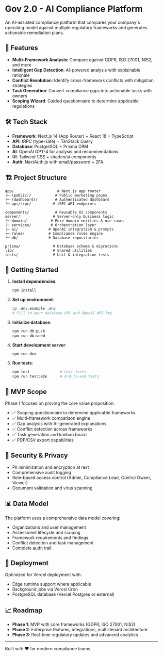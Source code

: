 # Gov 2.0 - AI Compliance Platform

An AI-assisted compliance platform that compares your company's operating model against multiple regulatory frameworks and generates actionable remediation plans.

## 🚀 Features

- **Multi-Framework Analysis**: Compare against GDPR, ISO 27001, NIS2, and more
- **Intelligent Gap Detection**: AI-powered analysis with explainable rationale  
- **Conflict Resolution**: Identify cross-framework conflicts with mitigation strategies
- **Task Generation**: Convert compliance gaps into actionable tasks with owners
- **Scoping Wizard**: Guided questionnaire to determine applicable regulations

## 🛠️ Tech Stack

- **Framework**: Next.js 14 (App Router) + React 18 + TypeScript
- **API**: tRPC (type-safe) + TanStack Query
- **Database**: PostgreSQL + Prisma ORM
- **AI**: OpenAI GPT-4 for analysis and recommendations
- **UI**: Tailwind CSS + shadcn/ui components
- **Auth**: NextAuth.js with email/password + 2FA

## 🏗️ Project Structure

```
app/                    # Next.js app router
├─ (public)/           # Public marketing pages
├─ (dashboard)/        # Authenticated dashboard
└─ api/trpc/          # tRPC API endpoints

components/            # Reusable UI components
server/               # Server-only business logic
├─ domain/           # Pure domain entities & use cases
├─ services/         # Orchestration layer
├─ ai/              # OpenAI integration & prompts
├─ rules/           # Compliance rules engine
└─ db/              # Database repositories

prisma/               # Database schema & migrations
lib/                  # Shared utilities
tests/                # Unit & integration tests
```

## 🔧 Getting Started

1. **Install dependencies**:
   ```bash
   npm install
   ```

2. **Set up environment**:
   ```bash
   cp .env.example .env
   # Fill in your database URL and OpenAI API key
   ```

3. **Initialize database**:
   ```bash
   npm run db:push
   npm run db:seed
   ```

4. **Start development server**:
   ```bash
   npm run dev
   ```

5. **Run tests**:
   ```bash
   npm test              # Unit tests
   npm run test:e2e      # End-to-end tests
   ```

## 🎯 MVP Scope

Phase 1 focuses on proving the core value proposition:
- ✅ Scoping questionnaire to determine applicable frameworks
- ✅ Multi-framework comparison engine
- ✅ Gap analysis with AI-generated explanations
- ✅ Conflict detection across frameworks
- ✅ Task generation and kanban board
- ✅ PDF/CSV export capabilities

## 🔐 Security & Privacy

- PII minimization and encryption at rest
- Comprehensive audit logging
- Role-based access control (Admin, Compliance Lead, Control Owner, Viewer)
- Document validation and virus scanning

## 📊 Data Model

The platform uses a comprehensive data model covering:
- Organizations and user management
- Assessment lifecycle and scoping
- Framework requirements and findings
- Conflict detection and task management
- Complete audit trail

## 🚢 Deployment

Optimized for Vercel deployment with:
- Edge runtime support where applicable
- Background jobs via Vercel Cron
- PostgreSQL database (Vercel Postgres or external)

## 📈 Roadmap

- **Phase 1**: MVP with core frameworks (GDPR, ISO 27001, NIS2)
- **Phase 2**: Enterprise features, integrations, multi-tenant architecture
- **Phase 3**: Real-time regulatory updates and advanced analytics

---

Built with ❤️ for modern compliance teams.
